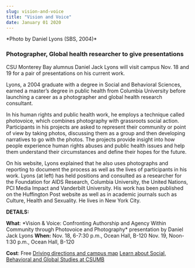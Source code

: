 ```yaml
---
slug: vision-and-voice
title: "Vision and Voice"
date: January 01 2020
---
```


<p>&#42;Photo by Daniel Lyons &#40;SBS, 2004&#41;&#42;
</p><h3>Photographer, Global health researcher to give presentations</h3><p>CSU Monterey Bay alumnus Daniel Jack Lyons will visit campus Nov. 18 and 19 for a pair of presentations on his current work.
</p><p>Lyons, a 2004 graduate with a degree in Social and Behavioral Sciences, earned a master’s degree in public health from Columbia University before launching a career as a photographer and global health research consultant.
</p><p>In his human rights and public health work, he employs a technique called photovoice, which combines photography with grassroots social action. Participants in his projects are asked to represent their community or point of view by taking photos, discussing them as a group and then developing narratives to go with the photos. The projects provide insight into how people experience human rights abuses and public health issues and help them understand their circumstances and define their hopes for the future.
</p><p>On his website, Lyons explained that he also uses photographs and reporting to document the process as well as the lives of participants in his work. Lyons &#40;at left&#41; has held positions and consulted as a researcher for the Foundation for AIDS Research, Columbia University, the United Nations, PCI Media Impact and Vanderbilt University. His work has been published on the Huffington Post website as well as in academic journals such as Culture, Health and Sexuality. He lives in New York City.
</p><p><strong>DETAILS:</strong>
</p><p><strong>What</strong>: &#42;Vision &amp; Voice: Confronting Authorship and Agency Within Community through Photovoice and Photography&#42; presentation by Daniel Jack Lyons <strong>When:</strong> Nov. 18, 6&#45;7:30 p.m., Ocean Hall, B&#45;120            Nov. 19, Noon&#45;1:30 p.m., Ocean Hall, B&#45;120
</p><p><strong>Cost</strong>: Free <a href="http://csumb.edu/maps">Driving directions and campus map</a> <a href="http://sbgs.csumb.edu">Learn about Social, Behavioral and Global Studies at CSUMB</a>
</p>
